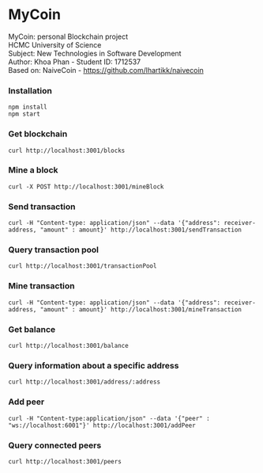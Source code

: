 # MyCoin
MyCoin: personal Blockchain project\
HCMC University of Science\
Subject: New Technologies in Software Development\
Author: Khoa Phan - Student ID: 1712537\
Based on: NaiveCoin - https://github.com/lhartikk/naivecoin

### Installation
```
npm install
npm start
```

### Get blockchain
```
curl http://localhost:3001/blocks
```

### Mine a block
```
curl -X POST http://localhost:3001/mineBlock
``` 

### Send transaction
```
curl -H "Content-type: application/json" --data '{"address": receiver-address, "amount" : amount}' http://localhost:3001/sendTransaction
```

### Query transaction pool
```
curl http://localhost:3001/transactionPool
```

### Mine transaction
```
curl -H "Content-type: application/json" --data '{"address": receiver-address, "amount" : amount}' http://localhost:3001/mineTransaction
```

### Get balance
```
curl http://localhost:3001/balance
```

### Query information about a specific address
```
curl http://localhost:3001/address/:address
```

### Add peer
```
curl -H "Content-type:application/json" --data '{"peer" : "ws://localhost:6001"}' http://localhost:3001/addPeer
```
### Query connected peers
```
curl http://localhost:3001/peers
```
